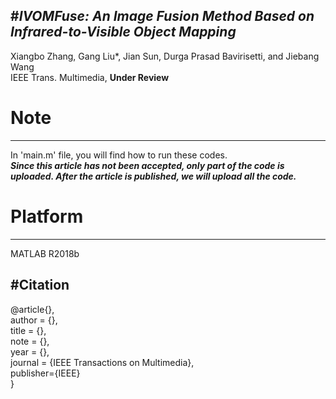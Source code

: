 
#***IVOMFuse: An Image Fusion Method Based on Infrared-to-Visible Object Mapping***  
---
Xiangbo Zhang, Gang Liu*, Jian Sun, Durga Prasad Bavirisetti, and Jiebang Wang  
IEEE Trans. Multimedia, **Under Review**
# Note
---
In 'main.m' file, you will find how to run these codes.  
***Since this article has not been accepted, only part of the code is uploaded. After the article is published, we will upload all the code.***
# Platform
---
MATLAB R2018b

#Citation
---
@article{},  
 author = {},  
 title = {},  
 note = {},  
 year = {},  
 journal = {IEEE Transactions on Multimedia},  
 publisher={IEEE}  
}
